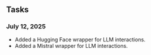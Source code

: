 ## Tasks

### July 12, 2025

*   Added a Hugging Face wrapper for LLM interactions.
*   Added a Mistral wrapper for LLM interactions.
